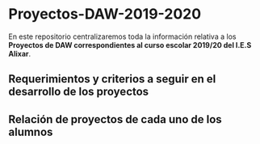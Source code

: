 # Proyectos-DAW-2019-2020

En este repositorio centralizaremos toda la información relativa a los **Proyectos de DAW correspondientes al curso escolar 2019/20 del I.E.S Alixar**.

## Requerimientos y criterios a seguir en el desarrollo de los proyectos

## Relación de proyectos de cada uno de los alumnos


